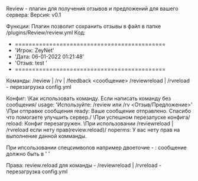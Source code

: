 Review - плагин для получения отзывов и предложений для вашего сервера:
Версия: v0.1

Функции:
Плагин позволит сохранить отзывы в файл в папке /plugins/Review/review.yml
Код:
- ============================================
- 'Игрок: ZeyNet'
- 'Дата: 06-01-2022 01:21:48'
- 'Отзыв: test '
- ============================================

Команды:
/review | /rv | /feedback <сообщение>
/reviewreload | /rvreload - перезагрузка config.yml


Конфиг:
\Как использовать команду. Если написать команду без сообщения/
usage: 'Используйте: /review или /rv <Отзыв/Предложение>'
\При отправке сообщения
ready: Ваше сообщение отправлено. Спасибо что помогаете улучшить сервер./
  \При успешном перезапуске конфига/
reload: Конфиг перезагружен.
  \При использовании /reviewreload | /rvreload если нету прав(review.reload)/
noperms: У вас нету прав на выполнение данной комманды.

При ипсользовании спецсимволов например двоеточие - : сообщение должно быть в ' '
​

Права:
review.reload для команды - /reviewreload | /rvreload - перезагрузка config.yml
